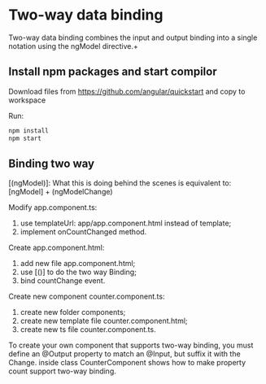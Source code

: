 # Two-way data binding

Two-way data binding combines the input and output binding into a single notation using the ngModel directive.+


## Install npm packages and start compilor


Download files from  https://github.com/angular/quickstart and copy to workspace


Run:

```bash
npm install
npm start
```

## Binding two way

[(ngModel)]:  What this is doing behind the scenes is equivalent to:  [ngModel] + (ngModelChange)

Modify app.component.ts:
1) use templateUrl: app/app.component.html instead of template;
2) implement onCountChanged method.

Create app.component.html:
1) add new file app.component.html;
2) use [()] to do the two way Binding;
3) bind countChange event.

Create new component counter.component.ts:
1) create new folder components; 
2) create new template file counter.component.html; 
3) create new ts file counter.component.ts.

To create your own component that supports two-way binding, 
you must define an @Output property to match an @Input, but suffix it with the Change. 
inside class CounterComponent shows how to make property count support two-way binding.



